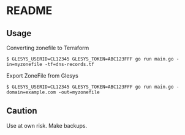 # README

## Usage

Converting zonefile to Terraform
```
$ GLESYS_USERID=CL12345 GLESYS_TOKEN=ABC123FFF go run main.go -in=myzonefile -tf=dns-records.tf
```

Export ZoneFile from Glesys
```
$ GLESYS_USERID=CL12345 GLESYS_TOKEN=ABC123FFF go run main.go -domain=example.com -out=myzonefile
```

## Caution

Use at own risk. Make backups.
